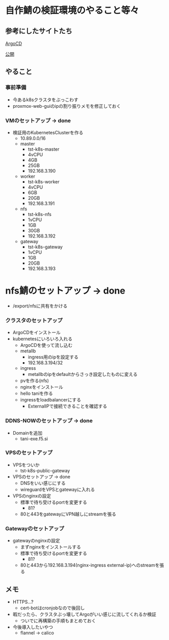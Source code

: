 # 自作鯖の検証環境のやること等々

## 参考にしたサイトたち

[ArgoCD](https://tech.drecom.co.jp/gitops-withargocd/)

[公開](https://blog.ebiiim.com/posts/homelab-kubernetes/)

## やること

### 事前準備

- 今あるk8sクラスタをぶっこわす
- proxmox-web-guiのipの割り振りメモを修正しておく

### VMのセットアップ -> done

- 検証用のKubernetesClusterを作る
    - 10.89.0.0/16
    - master
        - tst-k8s-master
        - 4vCPU
        - 4GB
        - 25GB
        - 192.168.3.190
    - worker
        - tst-k8s-worker
        - 4vCPU
        - 6GB
        - 20GB
        - 192.168.3.191
    - nfs
        - tst-k8s-nfs
        - 1vCPU
        - 1GB
        - 30GB
        - 192.168.3.192
    - gateway
        - tst-k8s-gateway
        - 1vCPU
        - 1GB
        - 20GB
        - 192.168.3.193

# nfs鯖のセットアップ -> done

- /export/nfsに共有をかける

### クラスタのセットアップ

- ArgoCDをインストール
- kubernetesにいろいろ入れる
    - ArgoCDを使って流し込む
    - metallb
        - ingress用のipを設定する
        - 192.168.3.194/32
    - ingress
        - metallbのipをdefaultからさっき設定したものに変える
    - pvを作る(nfs)
    - nginxをインストール
    - hello taniを作る
    - ingressをloadbalancerにする
        - ExternalIPで接続できることを確認する

### DDNS-NOWのセットアップ -> done

- Domainを追加
    - tani-exe.f5.si

### VPSのセットアップ

- VPSをついか
    - tst-k8s-public-gateway
- VPSのセットアップ -> done
    - DNSをいい感じにする
    - wireguardをVPSとgatewayに入れる
- VPSのnginxの設定
    - 標準で待ち受けるportを変更する
        - 81?
    - 80と443をgatewayにVPN越しにstreamを張る        

### Gatewayのセットアップ

- gatewayのnginxの設定
    - まずnginxをインストールする
    - 標準で待ち受けるportを変更する
        - 81?
    - 80と443から192.168.3.194(nginx-ingress external-ip)へのstreamを張る

## メモ

- HTTPS…?
    - cert-botはcronjobなので後回し
- 暇だったら、クラスタぶっ壊してArgoがいい感じに流してくれるか検証
    - ついでに再構築の手順もまとめておく
- 今後導入したいやつ
    - flannel -> calico
